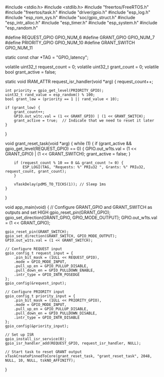 #include <stdio.h>
#include <stdlib.h>
#include "freertos/FreeRTOS.h"
#include "freertos/task.h"
#include "driver/gpio.h"
#include "esp_log.h"
#include "esp_rom_sys.h"
#include "soc/gpio_struct.h"
#include "esp_intr_alloc.h"
#include "esp_timer.h"
#include "esp_system.h"
#include "esp_random.h"

#define REQUEST_GPIO    GPIO_NUM_6
#define GRANT_GPIO      GPIO_NUM_7
#define PRIORITY_GPIO   GPIO_NUM_10
#define GRANT_SWITCH    GPIO_NUM_11

static const char *TAG = "GPIO_latency";

volatile uint32_t request_count = 0;
volatile uint32_t grant_count = 0;
volatile bool grant_active = false;

static void IRAM_ATTR request_isr_handler(void *arg) {
    request_count++;

    int priority = gpio_get_level(PRIORITY_GPIO);
    uint32_t rand_value = esp_random() % 100;
    bool grant_low = (priority == 1 || rand_value < 10);

    if (grant_low) {
        grant_count++;
        GPIO.out_w1tc.val = (1 << GRANT_GPIO) | (1 << GRANT_SWITCH);
        grant_active = true;  // Indicate that we need to reset it later
    }
}

void grant_reset_task(void *arg) {
    while (1) {
        if (grant_active && gpio_get_level(REQUEST_GPIO) == 0) {
            GPIO.out_w1ts.val = (1 << GRANT_GPIO) | (1 << GRANT_SWITCH);
            grant_active = false;
        }

        if (request_count % 10 == 0 && grant_count != 0) {
            ESP_LOGI(TAG, "Requests: %" PRIu32 ", Grants: %" PRIu32, request_count, grant_count);
        }

        vTaskDelay(pdMS_TO_TICKS(1)); // Sleep 1ms
    }
}

void app_main(void) {
    // Configure GRANT_GPIO and GRANT_SWITCH as outputs and set HIGH
    gpio_reset_pin(GRANT_GPIO);
    gpio_set_direction(GRANT_GPIO, GPIO_MODE_OUTPUT);
    GPIO.out_w1ts.val = (1 << GRANT_GPIO);

    gpio_reset_pin(GRANT_SWITCH);
    gpio_set_direction(GRANT_SWITCH, GPIO_MODE_OUTPUT);
    GPIO.out_w1ts.val = (1 << GRANT_SWITCH);

    // Configure REQUEST input
    gpio_config_t request_input = {
        .pin_bit_mask = (1ULL << REQUEST_GPIO),
        .mode = GPIO_MODE_INPUT,
        .pull_up_en = GPIO_PULLUP_DISABLE,
        .pull_down_en = GPIO_PULLDOWN_ENABLE,
        .intr_type = GPIO_INTR_POSEDGE
    };
    gpio_config(&request_input);

    // Configure PRIORITY input
    gpio_config_t priority_input = {
        .pin_bit_mask = (1ULL << PRIORITY_GPIO),
        .mode = GPIO_MODE_INPUT,
        .pull_up_en = GPIO_PULLUP_DISABLE,
        .pull_down_en = GPIO_PULLDOWN_DISABLE,
        .intr_type = GPIO_INTR_DISABLE
    };
    gpio_config(&priority_input);

    // Set up ISR
    gpio_install_isr_service(0);
    gpio_isr_handler_add(REQUEST_GPIO, request_isr_handler, NULL);

    // Start task to reset GRANT output
    xTaskCreatePinnedToCore(grant_reset_task, "grant_reset_task", 2048, NULL, 10, NULL, tskNO_AFFINITY);
}
